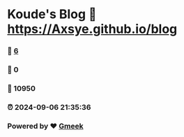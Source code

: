 # Koude's Blog :link: https://Axsye.github.io/blog 
### :page_facing_up: [6](https://Axsye.github.io/blog/tag.html) 
### :speech_balloon: 0 
### :hibiscus: 10950 
### :alarm_clock: 2024-09-06 21:35:36 
### Powered by :heart: [Gmeek](https://github.com/Meekdai/Gmeek)
